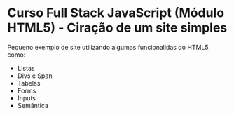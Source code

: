 # Curso Full Stack JavaScript (Módulo HTML5) - Ciração de um site simples

Pequeno exemplo de site utilizando algumas funcionalidas do HTML5, como:

- Listas
- Divs e Span
- Tabelas
- Forms
- Inputs
- Semântica